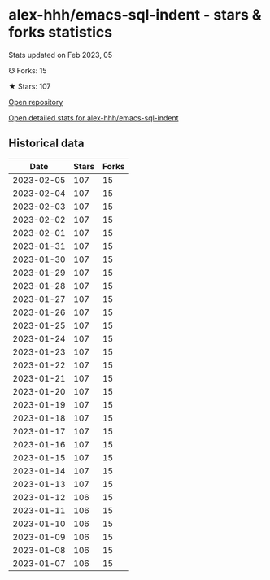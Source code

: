 # alex-hhh/emacs-sql-indent - stars & forks statistics

Stats updated on Feb 2023, 05

☋ Forks: 15

★ Stars: 107

[Open repository](https://github.com/alex-hhh/emacs-sql-indent)

[Open detailed stats for alex-hhh/emacs-sql-indent](https://reviewgithub.com/rep/alex-hhh/emacs-sql-indent)

## Historical data
| Date | Stars | Forks |
|------|-------|-------|
| 2023-02-05 | 107 | 15 | 
| 2023-02-04 | 107 | 15 | 
| 2023-02-03 | 107 | 15 | 
| 2023-02-02 | 107 | 15 | 
| 2023-02-01 | 107 | 15 | 
| 2023-01-31 | 107 | 15 | 
| 2023-01-30 | 107 | 15 | 
| 2023-01-29 | 107 | 15 | 
| 2023-01-28 | 107 | 15 | 
| 2023-01-27 | 107 | 15 | 
| 2023-01-26 | 107 | 15 | 
| 2023-01-25 | 107 | 15 | 
| 2023-01-24 | 107 | 15 | 
| 2023-01-23 | 107 | 15 | 
| 2023-01-22 | 107 | 15 | 
| 2023-01-21 | 107 | 15 | 
| 2023-01-20 | 107 | 15 | 
| 2023-01-19 | 107 | 15 | 
| 2023-01-18 | 107 | 15 | 
| 2023-01-17 | 107 | 15 | 
| 2023-01-16 | 107 | 15 | 
| 2023-01-15 | 107 | 15 | 
| 2023-01-14 | 107 | 15 | 
| 2023-01-13 | 107 | 15 | 
| 2023-01-12 | 106 | 15 | 
| 2023-01-11 | 106 | 15 | 
| 2023-01-10 | 106 | 15 | 
| 2023-01-09 | 106 | 15 | 
| 2023-01-08 | 106 | 15 | 
| 2023-01-07 | 106 | 15 | 

